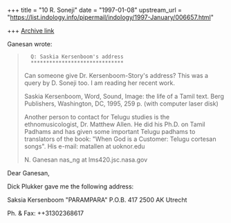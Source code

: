 +++
title = "10 R. Soneji"
date = "1997-01-08"
upstream_url = "https://list.indology.info/pipermail/indology/1997-January/006657.html"

+++
[Archive link](https://list.indology.info/pipermail/indology/1997-January/006657.html)

Ganesan wrote:
> 
>       Q: Saskia Kersenboom's address
>       ******************************
> 
> Can someone give Dr. Kersenboom-Story's address? This was a query
> by D. Soneji too. I am reading her recent work.
> 
> Saskia Kersenboom, Word, Sound, Image: the life of a Tamil text.
> Berg Publishers, Washington, DC, 1995, 259 p. (with computer
> laser disk)
> 
> Another person to contact for Telugu studies is the
> ethnomusicologist, Dr. Matthew Allen. He did his Ph.D.
> on Tamil Padhams and has given some important Telugu padhams
> to translators of the book: "When God is a Customer: Telugu
> cortesan songs". His e-mail: matallen at uoknor.edu
> 
> N. Ganesan
> nas_ng at lms420.jsc.nasa.gov


Dear Ganesan,

Dick Plukker gave me the following address:

Saksia Kersenboom
"PARAMPARA"
P.O.B. 417
2500 AK Utrecht

Ph. & Fax: ++31302368617





